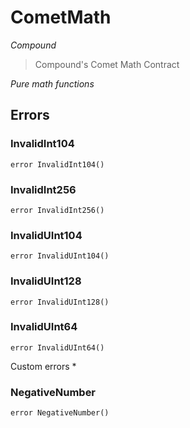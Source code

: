 # CometMath

*Compound*

> Compound&#39;s Comet Math Contract



*Pure math functions*



## Errors

### InvalidInt104

```solidity
error InvalidInt104()
```






### InvalidInt256

```solidity
error InvalidInt256()
```






### InvalidUInt104

```solidity
error InvalidUInt104()
```






### InvalidUInt128

```solidity
error InvalidUInt128()
```






### InvalidUInt64

```solidity
error InvalidUInt64()
```

Custom errors *




### NegativeNumber

```solidity
error NegativeNumber()
```







